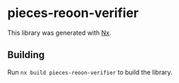 # pieces-reoon-verifier

This library was generated with [Nx](https://nx.dev).

## Building

Run `nx build pieces-reoon-verifier` to build the library.
